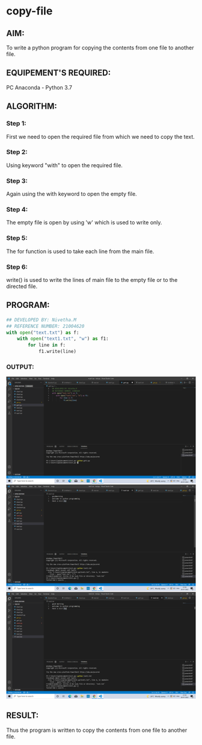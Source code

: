 # copy-file
## AIM:
To write a python program for copying the contents from one file to another file.
## EQUIPEMENT'S REQUIRED: 
PC
Anaconda - Python 3.7
## ALGORITHM: 
### Step 1:
First we need to open the required file from which we need to copy the text.

### Step 2: 
Using keyword "with" to open the required file.
 
### Step 3:
Again using the with keyword  to open the empty file.

### Step 4: 
The empty file is open by using 'w' which is used to write only. 

### Step 5:
The for function is used to take each line from the main file.

### Step 6:
write() is used to write the lines of main file to the empty file or to the directed file. 

## PROGRAM:
```py
## DEVELOPED BY: Nivetha.M
## REFERENCE NUMBER: 21004620
with open("text.txt") as f:
    with open("text1.txt", "w") as f1:
        for line in f:
            f1.write(line)

```            

### OUTPUT:
![GitHub Logo](.//t1.png)
![GitHub Logo](.//t2.png)
![GitHub Logo](.//t3.png)



## RESULT:
Thus the program is written to copy the contents from one file to another file.